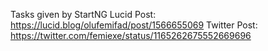 Tasks given by StartNG Lucid Post: https://lucid.blog/olufemifad/post/1566655069
Twitter Post: https://twitter.com/femiexe/status/1165262675552669696
